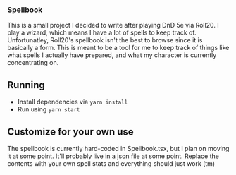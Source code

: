 ### Spellbook
This is a small project I decided to write after playing DnD 5e via Roll20. 
I play a wizard, which means I have a lot of spells to keep track of. 
Unfortunatley, Roll20's spellbook isn't the best to browse since it is basically a form.
This is meant to be a tool for me to keep track of things like what spells I actually have prepared, and what my character is currently concentrating on.

## Running
- Install dependencies via `yarn install`
- Run using `yarn start`

## Customize for your own use
The spellbook is currently hard-coded in Spellbook.tsx, but I plan on moving it at some point.
It'll probably live in a json file at some point. Replace the contents with your own spell stats and everything should just work (tm)
